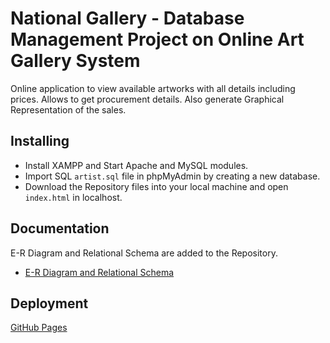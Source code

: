 # National Gallery - Database Management Project on Online Art Gallery System

Online application to view available artworks with all details including prices. Allows to get procurement details. Also generate Graphical Representation of the sales.

## Installing

* Install XAMPP and Start Apache and MySQL modules.
* Import SQL ```artist.sql``` file in phpMyAdmin by creating a new database.
* Download the Repository files into your local machine and open ```index.html``` in localhost.

## Documentation

E-R Diagram and Relational Schema are added to the Repository.

* [E-R Diagram and Relational Schema](https://github.com/suman2799/national-gallery/blob/ad2672c44daef35e7fc323ca2a008bba9b44b3d8/E-R_Diagram_Relational_Schema.pdf)

## Deployment

[GitHub Pages](https://suman2799.github.io/national-gallery/)
